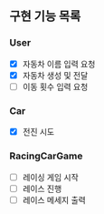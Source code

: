 ## 구현 기능 목록
### User
- [x] 자동차 이름 입력 요청
- [x] 자동차 생성 및 전달
- [ ] 이동 횟수 입력 요청

### Car
- [x] 전진 시도

### RacingCarGame
- [ ] 레이싱 게임 시작
- [ ] 레이스 진행
- [ ] 레이스 메세지 출력